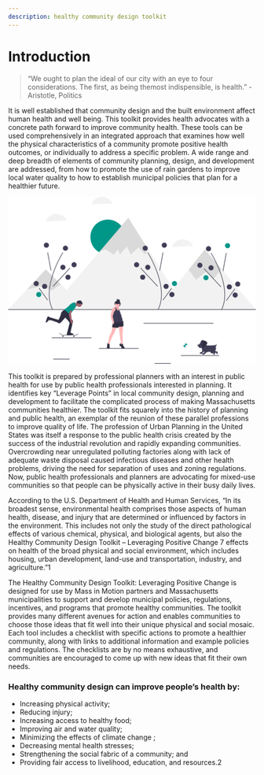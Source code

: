 ```yaml
---
description: healthy community design toolkit
---
```


# Introduction

> “We ought to plan the ideal of our city with an eye to four considerations. The first, as being themost indispensible, is health.” -Aristotle, Politics

It is well established that community design and the built environment affect human health and well being. This toolkit provides health advocates with a concrete path forward to improve community health. These tools can be used comprehensively in an integrated approach that examines how well the physical characteristics of a community promote positive health outcomes, or individually to address a specific problem. A wide range and deep breadth of elements of community planning, design, and development are addressed, from how to promote the use of rain gardens to improve local water quality to how to establish municipal policies that plan for a healthier future. 

![](.gitbook/assets/undraw_nature_fun_n9lv.svg)

This toolkit is prepared by professional planners with an interest in public health for use by public health professionals interested in planning. It identifies key “Leverage Points” in local community design, planning and development to facilitate the complicated process of making Massachusetts communities healthier. The toolkit fits squarely into the history of planning and public health, an exemplar of the reunion of these parallel professions to improve quality of life. The profession of Urban Planning in the United States was itself a response to the public health crisis created by the success of the industrial revolution and rapidly expanding communities. Overcrowding near unregulated polluting factories along with lack of adequate waste disposal caused infectious diseases and other health problems, driving the need for separation of uses and zoning regulations. Now, public health professionals and planners are advocating for mixed-use communities so that people can be physically active in their busy daily lives. 

According to the U.S. Department of Health and Human Services, “In its broadest sense, environmental health comprises those aspects of human health, disease, and injury that are determined or influenced by factors in the environment. This includes not only the study of the direct pathological effects of various chemical, physical, and biological agents, but also the Healthy Community Design Toolkit – Leveraging Positive Change 7 effects on health of the broad physical and social environment, which includes housing, urban development, land-use and transportation, industry, and agriculture.”1 

The Healthy Community Design Toolkit: Leveraging Positive Change is designed for use by Mass in Motion partners and Massachusetts municipalities to support and develop municipal policies, regulations, incentives, and programs that promote healthy communities. The toolkit provides many different avenues for action and enables communities to choose those ideas that fit well into their unique physical and social mosaic. Each tool includes a checklist with specific actions to promote a healthier community, along with links to additional information and example policies and regulations. The checklists are by no means exhaustive, and communities are encouraged to come up with new ideas that fit their own needs.

### Healthy community design can improve people’s health by: 

* Increasing physical activity;
* Reducing injury; 
* Increasing access to healthy food; 
* Improving air and water quality; 
* Minimizing the effects of climate change ; 
* Decreasing mental health stresses; 
* Strengthening the social fabric of a community; and 
* Providing fair access to livelihood, education, and resources.2

